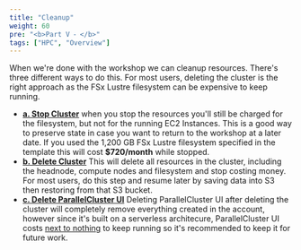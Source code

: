 ```yaml
---
title: "Cleanup"
weight: 60
pre: "<b>Part V ⁃ </b>"
tags: ["HPC", "Overview"]
---
```


When we're done with the workshop we can cleanup resources. There's three different ways to do this. For most users, deleting the cluster is the right approach as the FSx Lustre filesystem can be expensive to keep running.

* [**a. Stop Cluster**](/06-cleanup/01-stop-cluster.html) when you stop the resources you'll still be charged for the filesystem, but not for the running EC2 Instances. This is a good way to preserve state in case you want to return to the workshop at a later date. If you used the 1,200 GB FSx Lustre filesystem specified in the template this will cost **$720/month** while stopped.
* [**b. Delete Cluster**](/06-cleanup/02-delete-cluster.html) This will delete all resources in the cluster, including the headnode, compute nodes and filesystem and stop costing money. For most users, do this step and resume later by saving data into S3 then restoring from that S3 bucket.
* [**c. Delete ParallelCluster UI**](/06-cleanup/02-delete-pcm.html) Deleting ParallelCluster UI after deleting the cluster will completely remove everything created in the account, however since it's built on a serverless architecure, ParallelCluster UI costs [next to nothing](https://github.com/aws-samples/pcluster-manager/blob/main/README.md#costs) to keep running so it's recommended to keep it for future work.